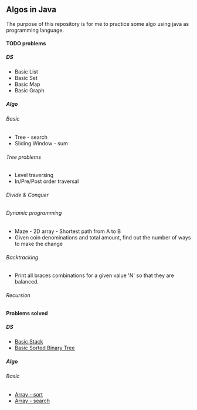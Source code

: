 ## Algos in Java
The purpose of this repository is for me to practice some algo using java as programming language. 

#### TODO problems
##### DS
- Basic List
- Basic Set
- Basic Map
- Basic Graph
##### Algo
###### Basic
- Tree - search
- Sliding Window - sum
###### Tree problems
- Level traversing
- In/Pre/Post order traversal
###### Divide & Conquer
###### Dynamic programming
- Maze - 2D array - Shortest path from A to B
- Given coin denominations and total amount, find out the number of ways to make the change
###### Backtracking
- Print all braces combinations for a given value 'N' so that they are balanced.
###### Recursion

#### Problems solved
##### DS
- [Basic Stack](src/main/java/com/github/singals/ds/Stack.java)
- [Basic Sorted Binary Tree](src/main/java/com/github/singals/ds/BinaryTree.java)
##### Algo
###### Basic
- [Array - sort](src/main/java/com/github/singals/algo/SortArray.java)
- [Array - search](src/main/java/com/github/singals/algo/SearchArray.java)
